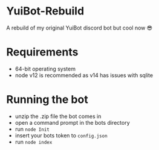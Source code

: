 # YuiBot-Rebuild
A rebuild of my original YuiBot discord bot but cool now :sunglasses:

# Requirements
* 64-bit operating system
* node v12 is recommended as v14 has issues with sqlite

# Running the bot
* unzip the .zip file the bot comes in
* open a command prompt in the bots directory
* run `node Init`
* insert your bots token to `config.json`
* run `node index`
